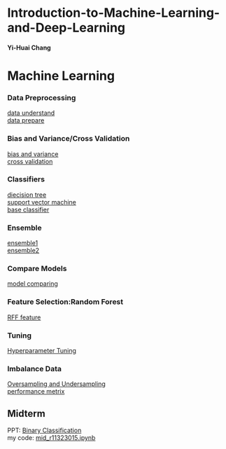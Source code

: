 # Introduction-to-Machine-Learning-and-Deep-Learning
#### Yi-Huai Chang

# Machine Learning
### Data Preprocessing
[data understand](https://github.com/a1999r71732/Introduction-to-Machine-Learning-and-Deep-Learning/blob/main/Data_understand.ipynb)  
[data prepare](https://github.com/a1999r71732/Introduction-to-Machine-Learning-and-Deep-Learning/blob/main/Data_prepare.ipynb)
### Bias and Variance/Cross Validation
[bias and variance](https://github.com/a1999r71732/Introduction-to-Machine-Learning-and-Deep-Learning/blob/main/Bias_variance.ipynb)  
[cross validation](https://github.com/a1999r71732/Introduction-to-Machine-Learning-and-Deep-Learning/blob/main/Cross_validation.ipynb)
### Classifiers
[diecision tree](https://github.com/a1999r71732/Introduction-to-Machine-Learning-and-Deep-Learning/blob/main/Decision_tree_tutorial.ipynb)  
[support vector machine](https://github.com/a1999r71732/Introduction-to-Machine-Learning-and-Deep-Learning/blob/main/SVM_tutorial.ipynb)  
[base classifier](https://github.com/a1999r71732/Introduction-to-Machine-Learning-and-Deep-Learning/blob/main/Base_Classfiers.ipynb)
### Ensemble
[ensemble1](https://github.com/a1999r71732/Introduction-to-Machine-Learning-and-Deep-Learning/blob/main/Ensemble_compare_01.ipynb)  
[ensemble2](https://github.com/a1999r71732/Introduction-to-Machine-Learning-and-Deep-Learning/blob/main/Ensemble_compare_02.ipynb)
### Compare Models
[model comparing](https://github.com/a1999r71732/Introduction-to-Machine-Learning-and-Deep-Learning/blob/main/Model_compare.ipynb)  
### Feature Selection:Random Forest
[RFF feature](https://github.com/a1999r71732/Introduction-to-Machine-Learning-and-Deep-Learning/blob/main/RFFeatures.ipynb)
### Tuning
[Hyperparameter Tuning](https://github.com/a1999r71732/Introduction-to-Machine-Learning-and-Deep-Learning/blob/main/Algo_Tuning.ipynb)
### Imbalance Data
[Oversampling and Undersampling](https://github.com/a1999r71732/Introduction-to-Machine-Learning-and-Deep-Learning/blob/main/IM_data_sampling.ipynb)  
[performance metrix](https://github.com/a1999r71732/Introduction-to-Machine-Learning-and-Deep-Learning/blob/main/Performance_metrics.ipynb)

## Midterm
PPT: [Binary Classification](https://docs.google.com/presentation/d/1QhE4OPszSMMSeKrLUJ0_IeoeXsfrqlsA/edit?usp=sharing&ouid=114770411251691420716&rtpof=true&sd=true)  
my code: [mid_r11323015.ipynb](https://github.com/a1999r71732/Introduction-to-Machine-Learning-and-Deep-Learning/blob/main/mid_r11323015.ipynb)
